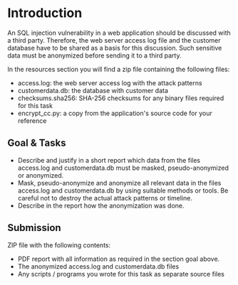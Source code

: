 # Introduction

An SQL injection vulnerability in a web application should be discussed with a third party. Therefore, the web server access log file and the customer database have to be shared as a basis for this discussion. Such sensitive data must be anonymized before sending it to a third party.

In the resources section you will find a zip file containing the following files:

- access.log: the web server access log with the attack patterns
- customerdata.db: the database with customer data
- checksums.sha256: SHA-256 checksums for any binary files required for this task
- encrypt_cc.py: a copy from the application's source code for your reference

## Goal & Tasks

- Describe and justify in a short report which data from the files access.log and customerdata.db must be masked, pseudo-anonymized or anonymized.
- Mask, pseudo-anonymize and anonymize all relevant data in the files access.log and customerdata.db by using suitable methods or tools. Be careful not to destroy the actual attack patterns or timeline.
- Describe in the report how the anonymization was done.

## Submission

ZIP file with the following contents:

- PDF report with all information as required in the section goal above.
- The anonymized access.log and customerdata.db files
- Any scripts / programs you wrote for this task as separate source files
